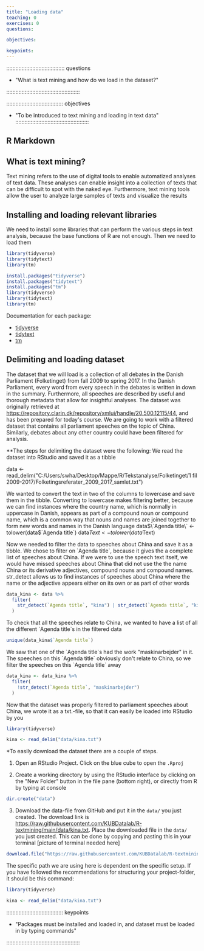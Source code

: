 ```yaml
---
title: "Loading data"
teaching: 0
exercises: 0
questions:

objectives:

keypoints:
---
```


:::::::::::::::::::::::::::::::::::::: questions 

- "What is text mining and how do we load in the dataset?"

::::::::::::::::::::::::::::::::::::::::::::::::

::::::::::::::::::::::::::::::::::::: objectives

- "To be introduced to text mining and loading in text data"
::::::::::::::::::::::::::::::::::::::::::::::::




## R Markdown
## What is text mining?
Text mining refers to the use of digital tools to enable automatized analyses of text data. These analyses can enable insight into a collection of texts that can be difficult to spot with the naked eye. Furthermore, text mining tools allow the user to analyze large samples of texts and visualize the results

## Installing and loading relevant libraries
We need to install some libraries that can perform the various steps in text analysis, because the base functions of R are not enough. Then we need to load them


``` r
library(tidyverse)
library(tidytext)
library(tm)
```



``` r
install.packages("tidyverse")
install.packages("tidytext")
install.packages("tm")
library(tidyverse)
library(tidytext)
library(tm)
```

Documentation for each package:

* [tidyverse](https://www.tidyverse.org/packages/)
* [tidytext](https://cran.r-project.org/web/packages/tidytext/vignettes/tidytext.html)
* [tm](https://cran.r-project.org/web/packages/tm/tm.pdf)

## Delimiting and loading dataset
The dataset that we will load is a collection of all debates in the Danish Parliament (Folketinget) from fall 2009 to spring 2017. In the Danish Parliament, every word from every speech in the debates is written in down in the summary. Furthermore, all speeches are described by useful and thorough metadata that allow for insightful analyses. 
The dataset was originally retrieved at https://repository.clarin.dk/repository/xmlui/handle/20.500.12115/44, and has been prepared for today's course. We are going to work with a filtered dataset that contains all parliament speeches on the topic of China. Similarly, debates about any other country could have been filtered for analysis.

**The steps for delimiting the dataset were the following:
We read the dataset into RStudio and saved it as a tibble

data <- read_delim("C:/Users/swha/Desktop/Mappe/R/Tekstanalyse/Folketinget/1 fil 2009-2017/Folketingsreferater_2009_2017_samlet.txt")

We wanted to convert the text in two of the columns to lowercase and save them in the tibble. Converting to lowercase makes filtering better, because we can find instances where the country name, which is normally in uppercase in Danish, appears as part of a compound noun or compound name, which is a common way that nouns and names are joined together to form new words and names in the Danish language
data$\`Agenda title\` <- tolower(data$\`Agenda title\`)
data$Text <- tolower(data$Text)

Now we needed to filter the data to speeches about China and save it as a tibble. We chose to filter on \`Agenda title\`, because it gives the a complete list of speeches about China. If we were to use the speech text itself, we would have missed speeches about China that did not use the the name China or its derivative adjectives, compound nouns and compound names. str_detect allows us to find instances of speeches about China where the name or the adjective appears either on its own  or as part of other words


``` r
data_kina <- data %>% 
  filter(
    str_detect(`Agenda title`, "kina") | str_detect(`Agenda title`, "kines")
  )
```



To check that all the speeches relate to China, we wanted to have a list of all the different \`Agenda title\`s in the filtered data

``` r
unique(data_kina$`Agenda title`)
```



We saw that one of the \`Agenda title\`s had the work "maskinarbejder" in it. The speeches on this \`Agenda title\` obviously don't relate to China, so we filter the speeches on this \`Agenda title\` away


``` r
data_kina <- data_kina %>% 
  filter(
    !str_detect(`Agenda title`, "maskinarbejder")
  ) 
```


Now that the dataset was properly filtered to parliament speeches about China, we wrote it as a txt.-file, so that it can easily be loaded into RStudio by you


``` r
library(tidyverse)

kina <- read_delim("data/kina.txt")
```

*To easily download the dataset there are a couple of steps.
1. Open an RStudio Project. Click on the blue cube to open the `.Rproj`

2. Create a working directory by using the RStudio interface by clicking on the "New Folder" button in the file pane (bottom right), or directly from R by typing at console

``` r
dir.create("data")
```

3. Download the data-file from GitHub and put it in the `data/` you just created. The download link is https://raw.githubusercontent.com/KUBDatalab/R-textmining/main/data/kina.txt. Place the downloaded file in the `data/` you just created. This can be done by copying and pasting this in your terminal [picture of terminal needed here] 

``` r
download.file("https://raw.githubusercontent.com/KUBDatalab/R-textmining/main/data/kina.txt", "data/kina.txt", mode = "wb")
```

The specific path we are using here is dependent on the specific setup. If you have 
followed the recommendations for structuring your project-folder, it should be 
this command:


``` r
library(tidyverse)

kina <- read_delim("data/kina.txt")
```


::::::::::::::::::::::::::::::::::::: keypoints 

- "Packages must be installed and loaded in, and dataset must be loaded in by typing commands"

::::::::::::::::::::::::::::::::::::::::::::::::
